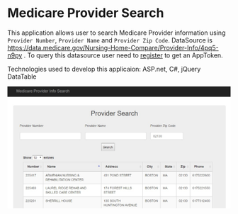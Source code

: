 # Medicare Provider Search
This application allows user to search Medicare Provider information using `Provider Number`, `Provider Name` and `Provider Zip Code`. DataSource is  https://data.medicare.gov/Nursing-Home-Compare/Provider-Info/4pq5-n9py . To query this datasource user need to [register](https://data.medicare.gov/profile/app_tokens) to get an AppToken.

Technologies used to develop this applicaion: ASP.net, C#, jQuery DataTable

![Screenshot of the Search Page](https://github.com/gmsaiful/medicare/blob/master/screenshot.jpg)
